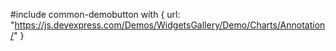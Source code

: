 <!-- %fullDescription% -->

#include common-demobutton with {
    url: "https://js.devexpress.com/Demos/WidgetsGallery/Demo/Charts/Annotation/"
}

<!-- import * from 'api-reference\10 UI Components\BaseWidget\1 Configuration\title\title.md' -->